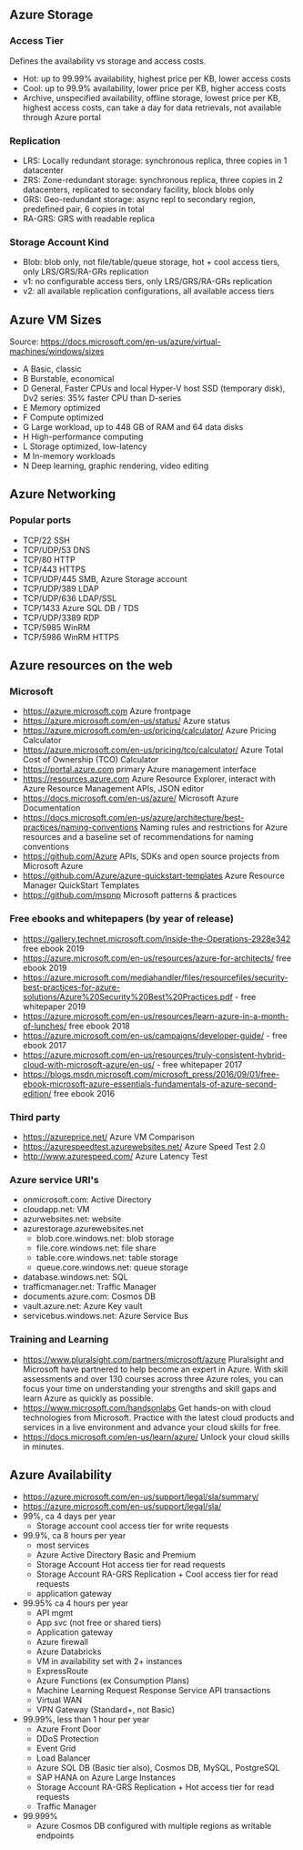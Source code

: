 ## Azure Storage

### Access Tier
Defines the availability vs storage and access costs.
- Hot: up to 99.99% availability, highest price per KB, lower access costs
- Cool: up to 99.9% availability, lower price per KB, higher access costs
- Archive, unspecified availability, offline storage, lowest price per KB, highest access costs, can take a day for data retrievals, not available through Azure portal

### Replication
- LRS: Locally redundant storage: synchronous replica, three copies in 1 datacenter
- ZRS: Zone-redundant storage: synchronous replica, three copies in 2 datacenters, replicated to secondary facility, block blobs only
- GRS: Geo-redundant storage: async repl to secondary region, predefined pair, 6 copies in total
- RA-GRS: GRS with readable replica

### Storage Account Kind
- Blob: blob only, not file/table/queue storage, hot + cool access tiers, only LRS/GRS/RA-GRs replication
- v1: no configurable access tiers, only LRS/GRS/RA-GRs replication
- v2: all available replication configurations, all available access tiers


## Azure VM Sizes
Source: https://docs.microsoft.com/en-us/azure/virtual-machines/windows/sizes
- A Basic, classic
- B Burstable, economical
- D General, Faster CPUs and local Hyper-V host SSD (temporary disk), Dv2 series: 35% faster CPU than D-series
- E Memory optimized
- F Compute optimized
- G Large workload, up to 448 GB of RAM and 64 data disks
- H High-performance computing
- L Storage optimized, low-latency
- M In-memory workloads
- N Deep learning, graphic rendering, video editing


## Azure Networking
### Popular ports
- TCP/22 SSH
- TCP/UDP/53 DNS
- TCP/80 HTTP
- TCP/443 HTTPS
- TCP/UDP/445 SMB, Azure Storage account
- TCP/UDP/389 LDAP
- TCP/UDP/636 LDAP/SSL
- TCP/1433 Azure SQL DB / TDS
- TCP/UDP/3389 RDP
- TCP/5985 WinRM
- TCP/5986 WinRM HTTPS


## Azure resources on the web
### Microsoft
- https://azure.microsoft.com Azure frontpage
- https://azure.microsoft.com/en-us/status/ Azure status
- https://azure.microsoft.com/en-us/pricing/calculator/ Azure Pricing Calculator
- https://azure.microsoft.com/en-us/pricing/tco/calculator/ Azure Total Cost of Ownership (TCO) Calculator
- https://portal.azure.com primary Azure management interface
- https://resources.azure.com Azure Resource Explorer, interact with Azure Resource Management APIs, JSON editor
- https://docs.microsoft.com/en-us/azure/ Microsoft Azure Documentation
- https://docs.microsoft.com/en-us/azure/architecture/best-practices/naming-conventions Naming rules and restrictions for Azure resources and a baseline set of recommendations for naming conventions
- https://github.com/Azure APIs, SDKs and open source projects from Microsoft Azure
- https://github.com/Azure/azure-quickstart-templates Azure Resource Manager QuickStart Templates
- https://github.com/mspnp Microsoft patterns & practices

### Free ebooks and whitepapers (by year of release)
- https://gallery.technet.microsoft.com/Inside-the-Operations-2928e342 free ebook 2019
- https://azure.microsoft.com/en-us/resources/azure-for-architects/ free ebook 2019
- https://azure.microsoft.com/mediahandler/files/resourcefiles/security-best-practices-for-azure-solutions/Azure%20Security%20Best%20Practices.pdf - free whitepaper 2019
- https://azure.microsoft.com/en-us/resources/learn-azure-in-a-month-of-lunches/ free ebook 2018
- https://azure.microsoft.com/en-us/campaigns/developer-guide/ - free ebook 2017
- https://azure.microsoft.com/en-us/resources/truly-consistent-hybrid-cloud-with-microsoft-azure/en-us/ - free whitepaper 2017
- https://blogs.msdn.microsoft.com/microsoft_press/2016/09/01/free-ebook-microsoft-azure-essentials-fundamentals-of-azure-second-edition/ free ebook 2016


### Third party
- https://azureprice.net/ Azure VM Comparison
- https://azurespeedtest.azurewebsites.net/ Azure Speed Test 2.0
- http://www.azurespeed.com/ Azure Latency Test

### Azure service URI's
- onmicrosoft.com: Active Directory
- cloudapp.net: VM
- azurwebsites.net: website
- azurestorage.azurewebsites.net
  - blob.core.windows.net: blob storage
  - file.core.windows.net: file share
  - table.core.windows.net: table storage
  - queue.core.windows.net: queue storage
- database.windows.net: SQL
- trafficmanager.net: Traffic Manager
- documents.azure.com: Cosmos DB
- vault.azure.net: Azure Key vault
- servicebus.windows.net: Azure Service Bus


### Training and Learning
- https://www.pluralsight.com/partners/microsoft/azure Pluralsight and Microsoft have partnered to help become an expert in Azure. With skill assessments and over 130 courses across three Azure roles, you can focus your time on understanding your strengths and skill gaps and learn Azure as quickly as possible.
- https://www.microsoft.com/handsonlabs Get hands-on with cloud technologies from Microsoft. Practice with the latest cloud products and services in a live environment and advance your cloud skills for free.
- https://docs.microsoft.com/en-us/learn/azure/ Unlock your cloud skills in minutes.


## Azure Availability
- https://azure.microsoft.com/en-us/support/legal/sla/summary/
- https://azure.microsoft.com/en-us/support/legal/sla/
- 99%, ca 4 days per year
  - Storage account cool access tier for write requests
- 99.9%, ca 8 hours per year
  - most services
  - Azure Active Directory Basic and Premium
  - Storage Account Hot access tier for read requests
  - Storage Account RA-GRS Replication + Cool access tier for read requests
  - application gateway
- 99.95% ca 4 hours per year
  - API mgmt
  - App svc (not free or shared tiers)
  - Application gateway
  - Azure firewall
  - Azure Databricks
  - VM in availability set with 2+ instances
  - ExpressRoute
  - Azure Functions (ex Consumption Plans)
  - Machine Learning Request Response Service API transactions
  - Virtual WAN
  - VPN Gateway (Standard+, not Basic)
- 99.99%, less than 1 hour per year
  - Azure Front Door
  - DDoS Protection
  - Event Grid
  - Load Balancer
  - Azure SQL DB (Basic tier also), Cosmos DB, MySQL, PostgreSQL
  - SAP HANA on Azure Large Instances
  - Storage Account RA-GRS Replication + Hot access tier for read requests
  - Traffic Manager
- 99.999%
  - Azure Cosmos DB configured with multiple regions as writable endpoints
